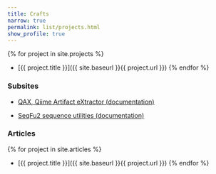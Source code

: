 ```yaml
---
title: Crafts
narrow: true
permalink: list/projects.html
show_profile: true
---
```


{% for project in site.projects %}
- [{{ project.title }}]({{ site.baseurl }}{{ project.url }})
{% endfor %}


### Subsites

- [QAX, Qiime Artifact eXtractor (documentation)](/qax)

- [SeqFu2 sequence utilities (documentation)](/seqfu2)


### Articles
{% for project in site.articles %}
- [{{ project.title }}]({{ site.baseurl }}{{ project.url }})
{% endfor %}
